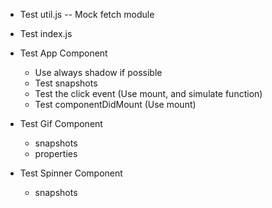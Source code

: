 - Test util.js
  -- Mock fetch module
- Test index.js

- Test App Component
  - Use always shadow if possible
  - Test snapshots
  - Test the click event (Use mount, and simulate function)
  - Test componentDidMount (Use mount)

- Test Gif Component
  - snapshots
  - properties

- Test Spinner Component
  - snapshots